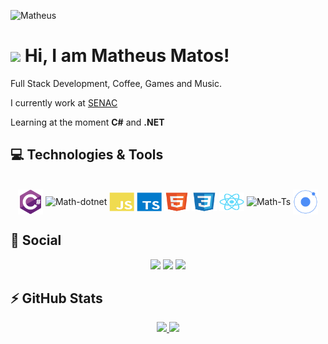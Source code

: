 <p align="left"><img src="https://komarev.com/ghpvc/?username=zmathmatos" alt="Matheus"/></p>
<h1 align = "justify">  <img src="https://media.giphy.com/media/hvRJCLFzcasrR4ia7z/giphy.gif" width="25px"> Hi, I am Matheus Matos! </h1> 
<p align = "justify">Full Stack Development, Coffee, Games and Music.</p>

I currently work at [SENAC](https://www.dn.senac.br/)

Learning at the moment **C#** and **.NET**

## 💻 Technologies & Tools
<div style="display: inline_block" align="center"><br>
  <img align="center" alt="Math-Python" height="40" width="40" src="https://raw.githubusercontent.com/devicons/devicon/master/icons/csharp/csharp-original.svg">
  <img align="center" alt="Math-dotnet" height="40" width="40" src="https://icongr.am/devicon/dot-net-original-wordmark.svg?size=128&color=ffffff">
  <img align="center" alt="Math-Js" height="30" width="40" src="https://raw.githubusercontent.com/devicons/devicon/master/icons/javascript/javascript-plain.svg">
  <img align="center" alt="Math-Ts" height="30" width="40" src="https://raw.githubusercontent.com/devicons/devicon/master/icons/typescript/typescript-plain.svg">
  <img align="center" alt="Math-HTML" height="30" width="40" src="https://raw.githubusercontent.com/devicons/devicon/master/icons/html5/html5-original.svg">
  <img align="center" alt="Math-CSS" height="30" width="40" src="https://raw.githubusercontent.com/devicons/devicon/master/icons/css3/css3-original.svg">
  <img align="center" alt="Math-React" height="30" width="40" src="https://raw.githubusercontent.com/devicons/devicon/master/icons/react/react-original.svg">
  <img align="center" alt="Math-Ts" height="40" width="40" src="https://cdn.jsdelivr.net/gh/devicons/devicon@latest/icons/angular/angular-original.svg">
  <img align="center" alt="Math-HTML" height="40" width="40" src="https://raw.githubusercontent.com/devicons/devicon/master/icons/ionic/ionic-original.svg">
   
</div>

## 📱 Social
<div style="display: inline_block" align="center" > 
  <a href="https://instagram.com/_mathmatos" target="_blank"><img src="https://img.shields.io/badge/-Instagram-%23E4405F?style=for-the-badge&logo=instagram&logoColor=white" target="_blank"></a>
  <a href = "mailto:mt.matos.costa@gmail.com"><img src="https://img.shields.io/badge/-Gmail-%23333?style=for-the-badge&logo=gmail&logoColor=white" target="_blank"></a>
  <a href="https://www.linkedin.com/in/matheus-matos-37a62321a/" target="_blank"><img src="https://img.shields.io/badge/-LinkedIn-%230077B5?style=for-the-badge&logo=linkedin&logoColor=white" target="_blank"></a>
 </div>

## ⚡ GitHub Stats
<div align="center">
  <a href="https://github.com/zmathmatos">
  <img height="180em" src="https://github-readme-stats.vercel.app/api?username=zmathmatos&show_icons=true&theme=dark#gh-dark-mode-only"/>
  <img height="180em" src="https://github-readme-stats.vercel.app/api/top-langs/?username=zmathmatos&layout=compact&langs_count=7&theme=react"/>
</div>


